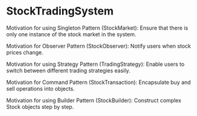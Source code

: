 # StockTradingSystem

Motivation for using Singleton Pattern (StockMarket): Ensure that there is only one instance of the stock market in the system.

Motivation for Observer Pattern (StockObserver): Notify users when stock prices change.

Motivation for using Strategy Pattern (TradingStrategy): Enable users to switch between different trading strategies easily.

Motivation for Command Pattern (StockTransaction): Encapsulate buy and sell operations into objects.

Motivation for using Builder Pattern (StockBuilder): Construct complex Stock objects step by step.
